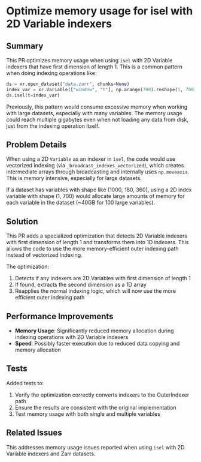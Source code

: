 # Optimize memory usage for isel with 2D Variable indexers

## Summary
This PR optimizes memory usage when using `isel` with 2D Variable indexers that have first dimension of length 1. This is a common pattern when doing indexing operations like:

```python
ds = xr.open_dataset("data.zarr", chunks=None)
index_var = xr.Variable(["window", "t"], np.arange(700).reshape(1, 700))
ds.isel(t=index_var)
```

Previously, this pattern would consume excessive memory when working with large datasets, especially with many variables. The memory usage could reach multiple gigabytes even when not loading any data from disk, just from the indexing operation itself.

## Problem Details
When using a 2D `Variable` as an indexer in `isel`, the code would use vectorized indexing (via `_broadcast_indexes_vectorized`), which creates intermediate arrays through broadcasting and internally uses `np.moveaxis`. This is memory intensive, especially for large datasets.

If a dataset has variables with shape like (1000, 180, 360), using a 2D index variable with shape (1, 700) would allocate large amounts of memory for each variable in the dataset (~40GB for 100 large variables).

## Solution
This PR adds a specialized optimization that detects 2D Variable indexers with first dimension of length 1 and transforms them into 1D indexers. This allows the code to use the more memory-efficient outer indexing path instead of vectorized indexing.

The optimization:
1. Detects if any indexers are 2D Variables with first dimension of length 1
2. If found, extracts the second dimension as a 1D array
3. Reapplies the normal indexing logic, which will now use the more efficient outer indexing path

## Performance Improvements
- **Memory Usage**: Significantly reduced memory allocation during indexing operations with 2D Variable indexers
- **Speed**: Possibly faster execution due to reduced data copying and memory allocation

## Tests
Added tests to:
1. Verify the optimization correctly converts indexers to the OuterIndexer path
2. Ensure the results are consistent with the original implementation
3. Test memory usage with both single and multiple variables

## Related Issues
This addresses memory usage issues reported when using `isel` with 2D Variable indexers and Zarr datasets.